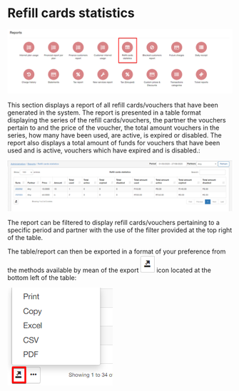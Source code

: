 Refill cards statistics
================

![Refill cards statistics](1.png)

This section displays a report of all refill cards/vouchers that have been generated in the system. The report is presented in a table format displaying the series of the refill cards/vouchers, the partner the vouchers pertain to and the price of the voucher, the total amount vouchers in the series, how many have been used, are active, is expired or disabled. The report also displays a total amount of funds for vouchers that have been used and is active, vouchers which have expired and is disabled.:

![Vouchers](2.png)

The report can be filtered to display refill cards/vouchers pertaining to a specific period and partner with the use of the filter provided at the top right of the table.

The table/report can then be exported in a format of your preference from the methods available by mean of the export ![export](export.png) icon located at the bottom left of the table:

![Export](export1.png)
